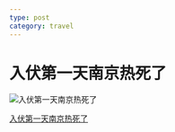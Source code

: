 ```yaml
---
type: post
category: travel
---
```


# 入伏第一天南京热死了

![入伏第一天南京热死了](https://i2.hdslb.com/bfs/archive/d8e0089d21137d07aabb5a6589b7e29352f8b35b.jpg@320w_200h_100Q_1c.webp)

[入伏第一天南京热死了](https://www.bilibili.com/video/av27895422)
